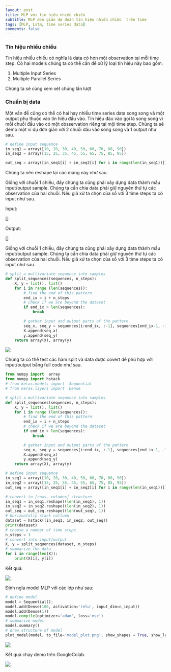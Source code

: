 ```yaml
---
layout: post
title: MLP với tín hiệu nhiều chiều
subtitle: MLP dơn giản dự đoán tín hiệu nhiều chiều  trên time
tags: [MLP, Lstm, time series data]
comments: false
---
```


### Tín hiệu nhiều chiều


Tín hiệu nhiều chiều có nghĩa là data có hơn một observation tại mỗi time step. Có hai models chúng ta có thể cần để xử lý
loại tín hiệu này bao gồm:
1. Multiple Input Series
2. Multiple Parallel Series

Chúng ta sẽ cùng xem xét chúng lần lượt

### Chuẩn bị data

Một vấn đề cũng có thể có hai hay nhiều time series data song song và một output phụ thuộc vào tín hiệu đầu vào. Tín hiệu đàu vào gọi là song song vì mỗi chuỗi đầu vào có một obsservation riêng tại mội time step. Chúng ta sẽ demo một ví dụ đơn giản với 2 chuỗi đầu vào song song và 1 output như sau.

```python
# define input sequence
in_seq1 = array([10, 20, 30, 40, 50, 60, 70, 80, 90])
in_seq2 = array([15, 25, 35, 45, 55, 65, 75, 85, 95])

out_seq = array([in_seq1[i] + in_seq2[i] for i in range(len(in_seq1))])
```

Chúng ta nên reshape lại các mảng này như sau.

Giống với chuỗi 1 chiều, đây chúng ta cũng phải xây dựng data thành mẫu input/output sample. Chúng ta cần chia data phải giữ nguyên thứ tự các observation của hai chuỗi. Nếu giả xử ta chọn của sổ với 3 time steps ta có input như sau.

Input:

[]

Output:

[]

Giống với chuỗi 1 chiều, đây chúng ta cũng phải xây dựng data thành mẫu input/output sample. 
Chúng ta cần chia data phải giữ nguyên thứ tự các observation của hai chuỗi. 
Nếu giả xử ta chọn của sổ với 3 time steps ta có input như sau.


```python
# split a multivariate sequence into samples
def split_sequences(sequences, n_steps):
    X, y = list(), list()
    for i in range (len(sequences)):
        # find the end of this pattern
        end_ix = i + n_steps
        # check if we are beyond the dataset
        if end_ix > len(sequences):
            break

        # gather input and output parts of the pattern
        seq_x, seq_y = sequences[i:end_ix, :-1], sequences[end_ix-1, -1]
        X.append(seq_x)
        y.append(seq_y)
    return array(X), array(y)
```

![](https://raw.githubusercontent.com/quanap5/quanap5.github.io/master/img/mlp02_01.JPG)

Chúng ta có thể test các hàm split và data được covert dể phù hợp với input/output bằng full code như sau.

```python
from numpy import  array
from numpy import hstack
# from keras.models import  Sequential
# from keras.layers import  Dense

# split a multivariate sequence into samples
def split_sequences(sequences, n_steps):
    X, y = list(), list()
    for i in range (len(sequences)):
        # find the end of this pattern
        end_ix = i + n_steps
        # check if we are beyond the dataset
        if end_ix > len(sequences):
            break

        # gather input and output parts of the pattern
        seq_x, seq_y = sequences[i:end_ix, :-1], sequences[end_ix-1, -1]
        X.append(seq_x)
        y.append(seq_y)
    return array(X), array(y)

# define input sequence
in_seq1 = array([10, 20, 30, 40, 50, 60, 70, 80, 90])
in_seq2 = array([15, 25, 35, 45, 55, 65, 75, 85, 95])
out_seq = array([in_seq1[i] + in_seq2[i] for i in range(len(in_seq1))])

# convert to [rows, columns] structure
in_seq1 = in_seq1.reshape((len(in_seq1), 1))
in_seq2 = in_seq2.reshape((len(in_seq2), 1))
out_seq = out_seq.reshape((len(out_seq), 1))
# horizontally stack collumn
dataset = hstack((in_seq1, in_seq2, out_seq))
print(dataset)
# choose a number of time steps
n_steps = 3
# convert into input/output
X, y = split_sequences(dataset, n_steps)
# summarize the data
for i in range(len(X)):
    print(X[i], y[i])
```

Kết quả:

![](https://raw.githubusercontent.com/quanap5/quanap5.github.io/master/img/mlp02_02.JPG)

Định ngĩa model MLP với các lớp như sau:

```python
# define model
model = Sequential();
model.add(Dense(100, activation='relu', input_dim=n_input))
model.add(Dense(1))
model.compile(optimizer='adam', loss='mse')
# summarize model
model.summary()
# draw structure of model
plot_model(model, to_file='model_plot.png', show_shapes = True, show_layer_names=True)

```

![](https://raw.githubusercontent.com/quanap5/quanap5.github.io/master/img/mlp02_03.png)

Kết quả chạy demo trên GoogleColab.

![](https://raw.githubusercontent.com/quanap5/quanap5.github.io/master/img/mlp02_04.JPG)

